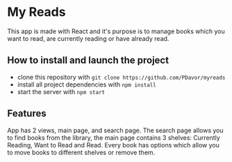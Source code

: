# My Reads

This app is made with React and it's purpose is to manage books which you want to read, are currently reading or have already read.

## How to install and launch the project
* clone this repository with `git clone https://github.com/PDavor/myreads`
* install all project dependencies with `npm install`
* start the server with `npm start`

## Features

App has 2 views, main page, and search page. The search page allows you to find books from the library, the main page contains 3 shelves: Currently Reading, Want to Read and Read. Every book has options which allow you to move books to different shelves or remove them.